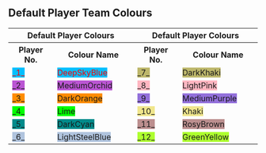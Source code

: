 ## Default Player Team Colours ##
<!DOCTYPE html>
<html>
<head>
<style> 
body {
}
.col1 {
    background-color: deepskyblue;
    color: red;
}
.col2 {
    background-color: mediumorchid;
}
.col3 {
    background-color: darkorange  ;
}
.col4 {
    background-color: lime;
}
.col5 {
    background-color: darkcyan;
}
.col6 {
    background-color: lightsteelblue;
}
.col7 {
    background-color: darkkhaki;
}
.col8 {
    background-color: lightpink;
}
.col9 {
    background-color: mediumpurple;
}
.col10 {
    background-color: khaki;
}
.col11 {
    background-color: rosybrown;
}
.col12 {
    background-color: greenyellow;
}
</style>
</head>
<body>
<table style="table-layout: fixed; width: 100.0%"; text-align: center;" >
    <tr>
      <th style="width: 25%" colspan="2">Default Player Colours</th>
      <th style="width: 25%" colspan="2">Default Player Colours</th></tr>
    <tr><th>Player No.</th><th>Colour Name</th>
        <th>Player No.</th><th>Colour Name</th></tr>
    <tr><td><span class="col1">_1_</span></td>
        <td><span class="col1">DeepSkyBlue</span></td>
        <td><span class="col7">_7_</span></td>
        <td><span class="col7">DarkKhaki</span></td>
    </tr>
    <tr>
        <td><span class="col2">_2_</span></td>
        <td><span class="col2">MediumOrchid</span></td>
        <td><span class="col8">_8_</span></td>
        <td><span class="col8">LightPink</span></td>
    </tr>
    <tr>
        <td><span class="col3">_3_</span></td>
        <td><span class="col3">DarkOrange</span></td>
        <td><span class="col9">_9_</span></td>
        <td><span class="col9">MediumPurple</span></td>
        </tr>
    <tr>
        <td><span class="col4">_4_</span></td>
        <td><span class="col4">Lime</span></td>
        <td><span class="col10">_10_</span></td>
        <td><span class="col10">Khaki</span></td>
        </tr>
    <tr>
        <td><span class="col5">_5_</span></td>
        <td><span class="col5">DarkCyan</span></td>
        <td><span class="col11">_11_</span></td>
        <td><span class="col11">RosyBrown</span></td>
        </tr>
    <tr>
        <td><span class="col6">_6_</span></td>
        <td><span class="col6">LightSteelBlue</span></td>
        <td><span class="col12">_12_</span></td>
        <td><span class="col12">GreenYellow</span></td>
        </tr>
</table>
</body>
</html>
